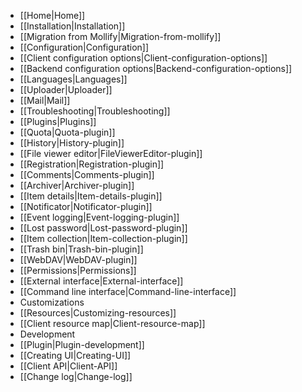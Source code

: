 * [[Home|Home]]
* [[Installation|Installation]]
 * [[Migration from Mollify|Migration-from-mollify]]
* [[Configuration|Configuration]]
 * [[Client configuration options|Client-configuration-options]]
 * [[Backend configuration options|Backend-configuration-options]]
 * [[Languages|Languages]]
 * [[Uploader|Uploader]]
 * [[Mail|Mail]]
* [[Troubleshooting|Troubleshooting]]
* [[Plugins|Plugins]]
 * [[Quota|Quota-plugin]]
 * [[History|History-plugin]]
 * [[File viewer editor|FileViewerEditor-plugin]]
 * [[Registration|Registration-plugin]]
 * [[Comments|Comments-plugin]]
 * [[Archiver|Archiver-plugin]]
 * [[Item details|Item-details-plugin]]
 * [[Notificator|Notificator-plugin]]
 * [[Event logging|Event-logging-plugin]]
 * [[Lost password|Lost-password-plugin]]
 * [[Item collection|Item-collection-plugin]]
 * [[Trash bin|Trash-bin-plugin]]
 * [[WebDAV|WebDAV-plugin]]
* [[Permissions|Permissions]]
* [[External interface|External-interface]]
* [[Command line interface|Command-line-interface]]
* Customizations
 * [[Resources|Customizing-resources]]
 * [[Client resource map|Client-resource-map]]
* Development
 * [[Plugin|Plugin-development]]
 * [[Creating UI|Creating-UI]]
 * [[Client API|Client-API]]
* [[Change log|Change-log]]